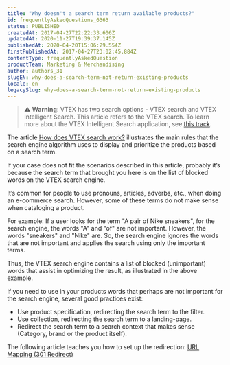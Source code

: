 ```yaml
---
title: "Why doesn't a search term return available products?"
id: frequentlyAskedQuestions_6363
status: PUBLISHED
createdAt: 2017-04-27T22:22:33.606Z
updatedAt: 2020-11-27T19:39:37.145Z
publishedAt: 2020-04-20T15:06:29.554Z
firstPublishedAt: 2017-04-27T23:02:45.884Z
contentType: frequentlyAskedQuestion
productTeam: Marketing & Merchandising
author: authors_31
slugEN: why-does-a-search-term-not-return-existing-products
locale: en
legacySlug: why-does-a-search-term-not-return-existing-products
---
```


> ⚠️ **Warning**: VTEX has two search options - VTEX search and VTEX Intelligent Search. This article refers to the VTEX search. To learn more about the VTEX Intelligent Search application, see [this track](/en/tracks/vtex-intelligent-search--19wrbB7nEQcmwzDPl1l4Cb).


The article [How does VTEX search work?](/en/tutorial/how-does-vtex-search-work) illustrates the main rules that the search engine algorithm uses to display and prioritize the products based on a search term.

If your case does not fit the scenarios described in this article, probably it’s because the search term that brought you here is on the list of blocked words on the VTEX search engine.

It’s common for people to use pronouns, articles, adverbs, etc., when doing an e-commerce search. However, some of these terms do not make sense when cataloging a product.

For example:
If a user looks for the term "A pair of Nike sneakers", for the search engine, the words "A" and "of" are not important. However, the words "sneakers" and "Nike" are. So, the search engine ignores the words that are not important and applies the search using only the important terms.

Thus, the VTEX search engine contains a list of blocked (unimportant) words that assist in optimizing the result, as illustrated in the above example.

If you need to use in your products words that perhaps are not important for the search engine, several good practices exist:

- Use product specification, redirecting the search term to the filter.
- Use collection, redirecting the search term to a landing-page.
- Redirect the search term to a search context that makes sense (Category, brand or the product itself).

The following article teaches you how to set up the redirection: [URL Mapping (301 Redirect)](/en/faq/url-mapping-301-redirect/)
